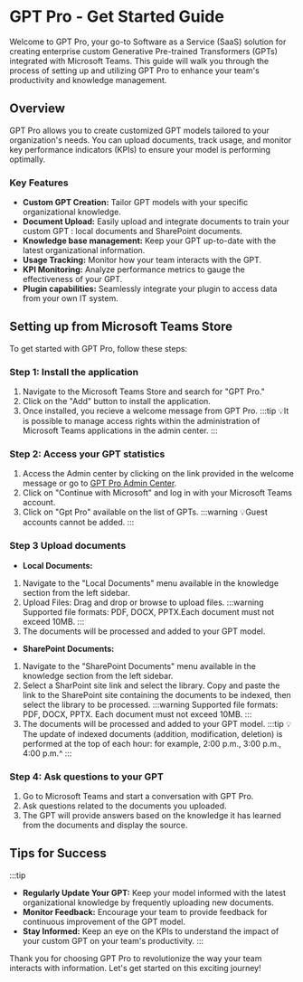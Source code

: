 # GPT Pro - Get Started Guide

Welcome to GPT Pro, your go-to Software as a Service (SaaS) solution for creating enterprise custom Generative Pre-trained Transformers (GPTs) integrated with Microsoft Teams. This guide will walk you through the process of setting up and utilizing GPT Pro to enhance your team's productivity and knowledge management.

## Overview
GPT Pro allows you to create customized GPT models tailored to your organization's needs. You can upload documents, track usage, and monitor key performance indicators (KPIs) to ensure your model is performing optimally.

### Key Features
- **Custom GPT Creation:** Tailor GPT models with your specific organizational knowledge.
- **Document Upload:** Easily upload and integrate documents to train your custom GPT : local documents and SharePoint documents.
- **Knowledge base management:** Keep your GPT up-to-date with the latest organizational information.
- **Usage Tracking:** Monitor how your team interacts with the GPT.
- **KPI Monitoring:** Analyze performance metrics to gauge the effectiveness of your GPT.
- **Plugin capabilities:** Seamlessly integrate your plugin to access data from your own IT system.

## Setting up from Microsoft Teams Store
To get started with GPT Pro, follow these steps:
### Step 1: Install the application
1. Navigate to the Microsoft Teams Store and search for "GPT Pro."
2. Click on the "Add" button to install the application.
3. Once installed, you recieve a welcome message from GPT Pro.
:::tip
💡It is possible to manage access rights within the administration of Microsoft Teams applications in the admin center.
:::

### Step 2: Access your GPT statistics
1. Access the Admin center by clicking on the link provided in the welcome message or go to [GPT Pro Admin Center](https://admin.gpt-pro.com/).
2. Click on "Continue with Microsoft" and log in with your Microsoft Teams account.
3. Click on "Gpt Pro" available on the list of GPTs.
:::warning
💡Guest accounts cannot be added.
:::

### Step 3 Upload documents
- **Local Documents:** 
1. Navigate to the "Local Documents" menu available in the knowledge section from the left sidebar.
2. Upload Files: Drag and drop or browse to upload files.
:::warning
Supported file formats: PDF, DOCX, PPTX.Each document must not exceed 10MB.
:::
3. The documents will be processed and added to your GPT model.

- **SharePoint Documents:** 
1. Navigate to the "SharePoint Documents" menu available in the knowledge section from the left sidebar.
2. Select a SharPoint site link and select the library. Copy and paste the link to the SharePoint site containing the documents to be indexed, then select the library to be processed.
:::warning
Supported file formats: PDF, DOCX, PPTX. Each document must not exceed 10MB.
:::
3. The documents will be processed and added to your GPT model.
:::tip
💡The update of indexed documents (addition, modification, deletion) is performed at the top of each hour: for example, 2:00 p.m., 3:00 p.m., 4:00 p.m.^
:::

### Step 4: Ask questions to your GPT
1. Go to Microsoft Teams and start a conversation with GPT Pro.
2. Ask questions related to the documents you uploaded.
3. The GPT will provide answers based on the knowledge it has learned from the documents and display the source.


## Tips for Success
:::tip
- **Regularly Update Your GPT:** Keep your model informed with the latest organizational knowledge by frequently uploading new documents.
- **Monitor Feedback:** Encourage your team to provide feedback for continuous improvement of the GPT model.
- **Stay Informed:** Keep an eye on the KPIs to understand the impact of your custom GPT on your team's productivity.
:::

Thank you for choosing GPT Pro to revolutionize the way your team interacts with information. Let's get started on this exciting journey!

<Intercom />
<Hubspot />
<Clarity />
<GoogleAnalytics />